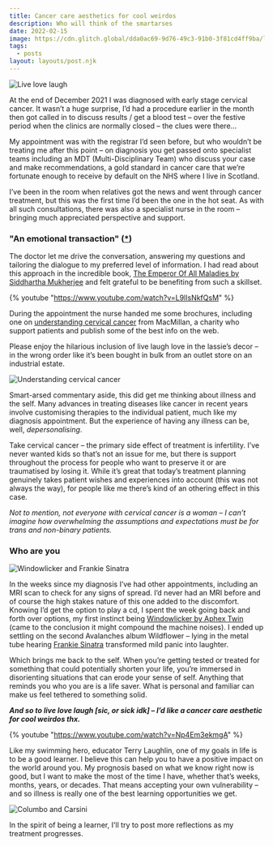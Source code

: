```yaml
---
title: Cancer care aesthetics for cool weirdos
description: Who will think of the smartarses
date: 2022-02-15
image: https://cdn.glitch.global/dda0ac69-9d76-49c3-91b0-3f81cd4ff9ba/livelovelaugh.jpg?v=1644874236543
tags:
  - posts
layout: layouts/post.njk
---
```


![Live love laugh](https://cdn.glitch.global/dda0ac69-9d76-49c3-91b0-3f81cd4ff9ba/livelovelaugh.jpg?v=1644874236543)

At the end of December 2021 I was diagnosed with early stage cervical cancer. It wasn’t a huge surprise, I’d had a procedure earlier in the month then got called in to discuss results / get a blood test – over the festive period when the clinics are normally closed – the clues were there...

My appointment was with the registrar I’d seen before, but who wouldn’t be treating me after this point – on diagnosis you get passed onto specialist teams including an MDT (Multi-Disciplinary Team) who discuss your case and make recommendations, a gold standard in cancer care that we’re fortunate enough to receive by default on the NHS where I live in Scotland. 

I’ve been in the room when relatives got the news and went through cancer treatment, but this was the first time I’d been the one in the hot seat. As with all such consultations, there was also a specialist nurse in the room – bringing much appreciated perspective and support.

### "An emotional transaction" ([*](https://www.zocalopublicsquare.org/2011/01/12/telling-the-story-of-cancer/events/the-takeaway/))

The doctor let me drive the conversation, answering my questions and tailoring the dialogue to my preferred level of information. I had read about this approach in the incredible book, [The Emperor Of All Maladies by Siddhartha Mukherjee](http://siddharthamukherjee.com/the-emperor-of-all-maladies/) and felt grateful to be benefiting from such a skillset.

{% youtube "https://www.youtube.com/watch?v=L9lIsNkfQsM" %}

During the appointment the nurse handed me some brochures, including one on [understanding cervical cancer](https://www.macmillan.org.uk/cancer-information-and-support/stories-and-media/booklets/understanding-cervical-cancer) from MacMillan, a charity who support patients and publish some of the best info on the web. 

Please enjoy the hilarious inclusion of live laugh love in the lassie’s decor – in the wrong order like it’s been bought in bulk from an outlet store on an industrial estate.

![Understanding cervical cancer](https://cdn.glitch.global/dda0ac69-9d76-49c3-91b0-3f81cd4ff9ba/PXL_20220118_170405651~2.jpg?v=1644786851773)

Smart-arsed commentary aside, this did get me thinking about illness and the self. Many advances in treating diseases like cancer in recent years involve customising therapies to the individual patient, much like my diagnosis appointment. But the experience of having any illness can be, well, _depersonalising_. 

Take cervical cancer – the primary side effect of treatment is infertility. I’ve never wanted kids so that’s not an issue for me, but there is support throughout the process for people who want to preserve it or are traumatised by losing it. While it’s great that today’s treatment planning genuinely takes patient wishes and experiences into account (this was not always the way), for people like me there’s kind of an othering effect in this case. 

_Not to mention, not everyone with cervical cancer is a woman – I can’t imagine how overwhelming the assumptions and expectations must be for trans and non-binary patients._

### Who are you

![Windowlicker and Frankie Sinatra](https://cdn.glitch.global/dda0ac69-9d76-49c3-91b0-3f81cd4ff9ba/albums.jpg?v=1644884515004)

In the weeks since my diagnosis I’ve had other appointments, including an MRI scan to check for any signs of spread. I’d never had an MRI before and of course the high stakes nature of this one added to the discomfort. Knowing I’d get the option to play a cd, I spent the week going back and forth over options, my first instinct being [Windowlicker by Aphex Twin](https://www.youtube.com/watch?v=FATTzbm78cc) (came to the conclusion it might compound the machine noises). I ended up settling on the second Avalanches album Wildflower – lying in the metal tube hearing [Frankie Sinatra](https://www.youtube.com/watch?v=SjfspM5sDIA) transformed mild panic into laughter.

Which brings me back to the self. When you’re getting tested or treated for something that could potentially shorten your life, you’re immersed in disorienting situations that can erode your sense of self. Anything that reminds you who you are is a life saver. What is personal and familiar can make us feel tethered to something solid.

___And so to live love laugh [sic, or sick idk] – I’d like a cancer care aesthetic for cool weirdos thx.___

{% youtube "https://www.youtube.com/watch?v=Np4Em3ekmgA" %}

Like my swimming hero, educator Terry Laughlin, one of my goals in life is to be a good learner. I believe this can help you to have a positive impact on the world around you. My prognosis based on what we know right now is good, but I want to make the most of the time I have, whether that’s weeks, months, years, or decades. That means accepting your own vulnerability – and so illness is really one of the best learning opportunities we get.

![Columbo and Carsini](https://cdn.glitch.global/dda0ac69-9d76-49c3-91b0-3f81cd4ff9ba/columbo.jpg?v=1644884667473)

In the spirit of being a learner, I'll try to post more reflections as my treatment progresses.
